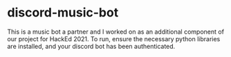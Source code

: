 # discord-music-bot

This is a music bot a partner and I worked on as an additional component of our project for HackEd 2021.
To run, ensure the necessary python libraries are installed, and your discord bot has been authenticated.
